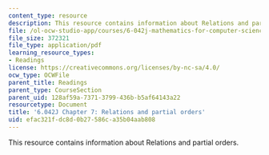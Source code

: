 ```yaml
---
content_type: resource
description: This resource contains information about Relations and partial orders.
file: /ol-ocw-studio-app/courses/6-042j-mathematics-for-computer-science-fall-2010/efac321fdc8d0b27586ca35b04aab808_MIT6_042JF10_chap07.pdf
file_size: 372321
file_type: application/pdf
learning_resource_types:
- Readings
license: https://creativecommons.org/licenses/by-nc-sa/4.0/
ocw_type: OCWFile
parent_title: Readings
parent_type: CourseSection
parent_uid: 128af59a-7371-3799-436b-b5af64143a22
resourcetype: Document
title: '6.042J Chapter 7: Relations and partial orders'
uid: efac321f-dc8d-0b27-586c-a35b04aab808
---
```

This resource contains information about Relations and partial orders.